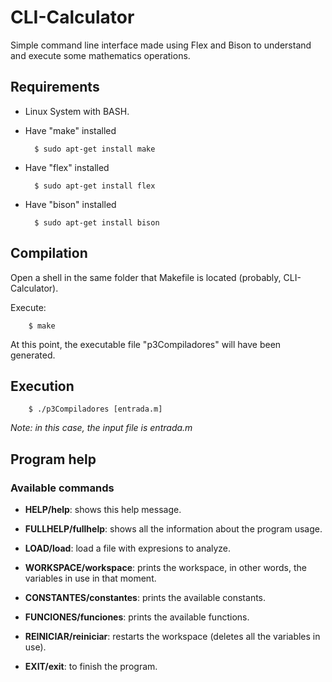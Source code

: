 # CLI-Calculator

Simple command line interface made using Flex and Bison to understand and execute some mathematics operations.

## Requirements

- Linux System with BASH.
- Have "make" installed

		$ sudo apt-get install make

- Have "flex" installed
    
		$ sudo apt-get install flex

- Have "bison" installed
		
		$ sudo apt-get install bison

## Compilation

Open a shell in the same folder that Makefile is located (probably, CLI-Calculator).

Execute:

		$ make

At this point, the executable file "p3Compiladores" will have been generated.

## Execution
        
        $ ./p3Compiladores [entrada.m]      

*Note: in this case, the input file is entrada.m*

## Program help

### Available commands

- **HELP/help**:
	shows this help message.

- **FULLHELP/fullhelp**:
	shows all the information about the program usage.
- **LOAD/load**: 
	load a file with expresions to analyze.
- **WORKSPACE/workspace**: 
	prints the workspace, in other words, the variables in use in that moment.
- **CONSTANTES/constantes**: 
	prints the available constants.
- **FUNCIONES/funciones**: 
	prints the available functions. 
- **REINICIAR/reiniciar**: 
	restarts the workspace (deletes all the variables in use).
- **EXIT/exit**: 
	to finish the program.
